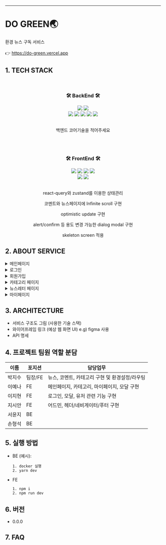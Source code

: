 <hr />

# DO GREEN🌏
환경 뉴스 구독 서비스 
<br>
<br>
👉 https://do-green.vercel.app


## 1. TECH STACK

<br>
<div align="center">
<h3>🛠 BackEnd 🛠</h3>
<img src="https://img.shields.io/badge/TypeScript-007ACC?style=for-the-badge&logo=typescript&logoColor=white">
<img src="https://img.shields.io/badge/JWT-000000?style=for-the-badge&logo=JSON%20web%20tokens&logoColor=white">
<br>

<img src="https://img.shields.io/badge/Node.js-339933?style=for-the-badge&logo=nodedotjs&logoColor=white">
<img src="https://img.shields.io/badge/Express.js-000000?style=for-the-badge&logo=express&logoColor=white">
<img src="https://img.shields.io/badge/Docker-2CA5E0?style=for-the-badge&logo=docker&logoColor=white">
<img src="https://img.shields.io/badge/Amazon_AWS-FF9900?style=for-the-badge&logo=amazonaws&logoColor=white">
<img src="https://img.shields.io/badge/MongoDB-4EA94B?style=for-the-badge&logo=mongodb&logoColor=white">
<br>
<br>
<p>백엔드 코어기술을 적어주세요</p>
<p></p>
<p></p>
<p></p>
<p></p>
<p></p>
</div>

<br>
<br>

<div align="center">
<h3>🛠 FrontEnd 🛠</h3>

<img src="https://img.shields.io/badge/TypeScript-007ACC?style=for-the-badge&logo=typescript&logoColor=white">
<img src="https://img.shields.io/badge/React-20232A?style=for-the-badge&logo=react&logoColor=61DAFB">
<img src="https://img.shields.io/badge/React_Query-FF4154?style=for-the-badge&logo=React_Query&logoColor=white">
<img src="https://img.shields.io/badge/Tailwind_CSS-38B2AC?style=for-the-badge&logo=tailwind-css&logoColor=white">
<br>
<img src="https://img.shields.io/badge/Vite-B73BFE?style=for-the-badge&logo=vite&logoColor=FFD62E">
<img src="https://img.shields.io/badge/Vercel-000000?style=for-the-badge&logo=vercel&logoColor=white">
<br>
<br>
<p>react-query와 zustand를 이용한 상태관리</p>
<p>코멘트와 뉴스페이지에 Infinite scroll 구현</p>
<p>optimistic update 구현</p>
<p>alert/confirm 등 용도 변경 가능한 dialog modal 구현</p>
<p>skeleton screen 적용</p>
<p></p>
<p></p>

</div>



## 2. ABOUT SERVICE

<details><summary>메인페이지</summary>
- react-hook-form과 yup을 이용한 validation
</details>

<details><summary>로그인</summary>
- react-hook-form과 yup을 이용한 validation
</details>

<details><summary>회원가입</summary>
- react-hook-form과 yup을 이용한 validation
</details>

<details><summary>카테고리 페이지</summary>
- react-hook-form과 yup을 이용한 validation
</details>

<details><summary>뉴스레터 페이지</summary>
- react-hook-form과 yup을 이용한 validation
</details>

<details><summary>마이페이지</summary>
- react-hook-form과 yup을 이용한 validation
</details>


## 3. ARCHITECTURE
  - 서비스 구조도 그림 (사용한 기술 스택)
  - 와이어프레임 링크 (예상 웹 화면 UI) e.g) figma 사용
  - API 명세 <link to=""></link>

## 4. 프로젝트 팀원 역할 분담
| 이름 | 포지션 | 담당업무 |
| ------ | ------ | ------ |
| 박지수 | 팀장/FE | 뉴스, 코멘트, 카테고리 구현 및 환경설정/라우팅 |
| 이예나 | FE | 메인페이지, 카테고리, 마이페이지, 모달 구현  |
| 이지현 | FE | 로그인, 모달, 유저 관련 기능 구현 |
| 지시안 | FE | 어드민, 헤더/네비게이터/푸터 구현 |
| 서윤지 | BE | |
| 손형석 | BE | |



## 5. 실행 방법
- BE (예시):
  ```
  1. docker 실행
  2. yarn dev
  ```
- FE
  ```
  1. npm i
  2. npm run dev
  ```
## 6. 버전
  - 0.0.0

## 7. FAQ

